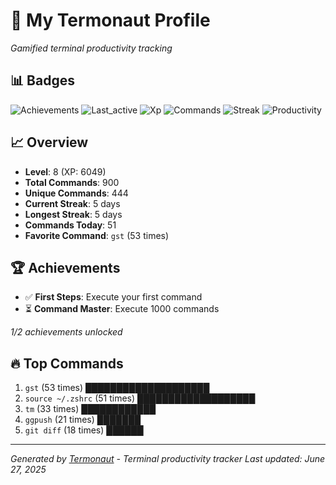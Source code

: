 # 🚀 My Termonaut Profile

*Gamified terminal productivity tracking*

## 📊 Badges

![Achievements](https://img.shields.io/badge/Achievements-5%2F10-blue?style=flat-square&logo=terminal&logoColor=white) ![Last_active](https://img.shields.io/badge/Last+Active-7h+ago-yellow?style=flat-square&logo=terminal&logoColor=white) ![Xp](https://img.shields.io/badge/XP-Level+8+%286049%2F8100%29-green?style=flat-square&logo=terminal&logoColor=white) ![Commands](https://img.shields.io/badge/Commands-900-green?style=flat-square&logo=terminal&logoColor=white) ![Streak](https://img.shields.io/badge/Streak-5+days-green?style=flat-square&logo=terminal&logoColor=white) ![Productivity](https://img.shields.io/badge/Productivity-80.0%25-green?style=flat-square&logo=terminal&logoColor=white) 

## 📈 Overview

- **Level**: 8 (XP: 6049)
- **Total Commands**: 900
- **Unique Commands**: 444
- **Current Streak**: 5 days
- **Longest Streak**: 5 days
- **Commands Today**: 51
- **Favorite Command**: `gst` (53 times)

## 🏆 Achievements

- ✅ **First Steps**: Execute your first command
- ⏳ **Command Master**: Execute 1000 commands

*1/2 achievements unlocked*

## 🔥 Top Commands

1. `gst` (53 times) ████████████████████
2. `source ~/.zshrc` (51 times) ███████████████████
3. `tm` (33 times) ████████████
4. `ggpush` (21 times) ███████
5. `git diff` (18 times) ██████

---

*Generated by [Termonaut](https://github.com/oiahoon/termonaut) - Terminal productivity tracker*
*Last updated: June 27, 2025*
